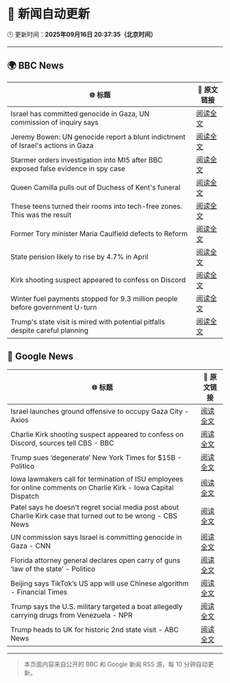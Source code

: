 # 🧠 新闻自动更新

🕒 更新时间：**2025年09月16日 20:37:35（北京时间）**

---

## 🌍 BBC News

| 🌐 标题 | 🔗 原文链接 |
|--------|-------------|
| Israel has committed genocide in Gaza, UN commission of inquiry says | [阅读全文](https://www.bbc.com/news/articles/c8641wv0n4go?at_medium=RSS&at_campaign=rss) |
| Jeremy Bowen: UN genocide report a blunt indictment of Israel's actions in Gaza | [阅读全文](https://www.bbc.com/news/articles/c0m4rxjppl8o?at_medium=RSS&at_campaign=rss) |
| Starmer orders investigation into MI5 after BBC exposed false evidence in spy case | [阅读全文](https://www.bbc.com/news/articles/cn834zwe83lo?at_medium=RSS&at_campaign=rss) |
| Queen Camilla pulls out of Duchess of Kent's funeral | [阅读全文](https://www.bbc.com/news/articles/cpq5eynnn8ro?at_medium=RSS&at_campaign=rss) |
| These teens turned their rooms into tech-free zones. This was the result | [阅读全文](https://www.bbc.com/news/articles/c1lelqg0jy3o?at_medium=RSS&at_campaign=rss) |
| Former Tory minister Maria Caulfield defects to Reform | [阅读全文](https://www.bbc.com/news/articles/c1wg3zx4r0qo?at_medium=RSS&at_campaign=rss) |
| State pension likely to rise by 4.7% in April | [阅读全文](https://www.bbc.com/news/articles/c62lnzdndkeo?at_medium=RSS&at_campaign=rss) |
| Kirk shooting suspect appeared to confess on Discord | [阅读全文](https://www.bbc.com/news/articles/cm2zkxy2xmno?at_medium=RSS&at_campaign=rss) |
| Winter fuel payments stopped for 9.3 million people before government U-turn | [阅读全文](https://www.bbc.com/news/articles/cgrq5049j0yo?at_medium=RSS&at_campaign=rss) |
| Trump's state visit is mired with potential pitfalls despite careful planning | [阅读全文](https://www.bbc.com/news/articles/c4gw25w9841o?at_medium=RSS&at_campaign=rss) |

## 📰 Google News

| 🌐 标题 | 🔗 原文链接 |
|--------|-------------|
| Israel launches ground offensive to occupy Gaza City - Axios | [阅读全文](https://news.google.com/rss/articles/CBMigwFBVV95cUxPNHBLcm1aT2xqWjh0Yi1Tay1GbGg2WU05bHhoS0VUU0pvYnB4elB4N01pUFNONUdwZHZ2NHJJQng4Tm5EWVFkVExOeXpacEppZXdTRTAwM2Q4RU1lVjl4X2R3YmNiYnJwa256UThlcW9WaVBiU1pkdHFQWGUzZ1c5RmR5QQ?oc=5) |
| Charlie Kirk shooting suspect appeared to confess on Discord, sources tell CBS - BBC | [阅读全文](https://news.google.com/rss/articles/CBMiWkFVX3lxTFBuQ0M5ZkRCaUdwTmZvSk5qeFR3Sndkby1hYm5EaFR5dVIxMDI4ZEo2OTQ1Mm9lMWNkcE8yRTc2VUx5Ql9qM2dZTW1uWEpoY1pCOEhrV2thRmp0QdIBX0FVX3lxTFBDbkNxNVpOSFhtaXp5YjAycnFObGxvM0JHZ09qV0lZRmFLMzZVaUZMNUg5Y0xwNTdLMmJHdjZtM0xKcnRWTUEwbXB1am5UMXd5V2JKQ3FBUG02S1hnUFI0?oc=5) |
| Trump sues ‘degenerate’ New York Times for $15B - Politico | [阅读全文](https://news.google.com/rss/articles/CBMiowFBVV95cUxOWTF1cjFibVFWeDBmd25uYUJrc3BXMVJUUGhsR0xFNDJjeVJtQnNoS0lVZVpReThqVXhDY2loMzd5aE91VEhua25xXy1Td05VTHpSREdScXh0NWdCbFZ4eDVkWE1GaE5SdFRZWm1fenZ3cDJMamtHOHU5ZkE3SnZIekZOc2hBMTF5YnhWcnpNbjVrN1pYRVNZV1BiX0J2a1k5QXpn?oc=5) |
| Iowa lawmakers call for termination of ISU employees for online comments on Charlie Kirk - Iowa Capital Dispatch | [阅读全文](https://news.google.com/rss/articles/CBMizAFBVV95cUxQVE1WVEp5S2ExOU9EeURiZW5TR1NTblNNMFM0UkZFQUctZ2RsYlByc0Z5aHhWS2ZLb29ER3Zmd2s4VE9YaktjeGRYZU5QOF8zdXJNYTZabUEzRDdOT2Vjc1laWGYzTTM0Ry1lbGk3eWRsSVdQSTh1V1JNRDRqbkRsNjNfMzRieFcyM0hGc1VnUE1qa2tyWWpKSUhrVURRMEQtX0Q5S295ekt2OVR5MVVMOGVyMmNIMVFuMWQtTE1rMWxQSUwtZi0yQ05wMWI?oc=5) |
| Patel says he doesn't regret social media post about Charlie Kirk case that turned out to be wrong - CBS News | [阅读全文](https://news.google.com/rss/articles/CBMipwFBVV95cUxOVFBWdzU3N3J4UXgtbngyT3pnSE8yOTFTT3FWMGNucUE4dHJKZzl3TC0zVHJUbmhWNHpsLTlPODdPVV9Ldnl6bWNrd1I2SF9fVzg1YUppQnJCazdTWmNLbFdIc2FDTkJCSld6M0otUDg0QUtpU3JmTmVvVVZkU0VLMGxMQkFUQk53QXVyNzZZZ3QtZEc4TVAyVDlpcWp4amRuVm9pRjF2c9IBrAFBVV95cUxQT3ZhUHVvQUx6aVNLOFFibTVReXlyMDFGZ096bU9NRjNPV0pORHN0ZnZKM21sY3BKWnhjVnJJaVB5a1QzdGJpN2FZMjZPWFlNUnJZekx2dTdhUXlPU2s1YXNjdFdRYlBMTklMd2dUMHVUYkJHSGh2T2tlOVJlSnpvLV9wcnJBVkxmcFc2eG9VbmhkVy1FNzh3eDhwUUQ5SldqNkpUSDlUNXpBcF90?oc=5) |
| UN commission says Israel is committing genocide in Gaza - CNN | [阅读全文](https://news.google.com/rss/articles/CBMikgFBVV95cUxOdHVNV3dZYlRDQ19SYnNubWE4ZU5nMnU1X0FSYklLMjNHVTFlZ2wwdVg3UnBZTjNGSlNyRy1zRTZpeWlqd0lubHR0QkFRdDh1Qmt0NVdOa2xmeDZFU0Z5N1dqSGVNczcySU1QMXNGTDI2T00ySFEwUmxvRDA3RFlhakdwc0UtSGJUaXptS2VsTFl3UQ?oc=5) |
| Florida attorney general declares open carry of guns ‘law of the state’ - Politico | [阅读全文](https://news.google.com/rss/articles/CBMiuwFBVV95cUxQZmhHZURoT042VlgtNWJnSlF6SXh0bjRJNlp4eksyLWNfaGtiTmpjNzNPcmlBcGYtWUU1REFzc2I5NWw5YzRtdkxWYVpuR3FDRk9BYTdPX2pjWkZDeGM0LVhMM0RkcnZYbVBjOUlCempzWjlSV0lhX2FTYnBzS3E2Z1k5em4tVUdpanBBdlhmM1BKYm5TOVZJUngwNGRlcjdkRTZyRmc4bTdmUWNGY1p0eU1nWjZlTFpTUWE4?oc=5) |
| Beijing says TikTok’s US app will use Chinese algorithm - Financial Times | [阅读全文](https://news.google.com/rss/articles/CBMicEFVX3lxTFBZcmVTWWE5VnVTdVptX1ZkaTNadU9kM0J4NEhCNkRmTXBfWkdKTWhoOEJ3NGIydDBpektycEU2cWtvbHh3blM5eVNmVUpDSk5YTWN6SWdXdjVIeHQ3MmlQdGl1SUgya0ZiNldxcjd4SGc?oc=5) |
| Trump says the U.S. military targeted a boat allegedly carrying drugs from Venezuela - NPR | [阅读全文](https://news.google.com/rss/articles/CBMioAFBVV95cUxPWDEzVHQyc1RnaUNsY3BHWWh4V29nczRUOVB6QkRsemFnOGhwdG5LYkVSOTFRUkhleDVNaVppSjZYbzN5UW5NOUpnMkZUX0tNTjl0dmhwNG5uZ3dUNEpHaWwyYmxZX2tZT3pKWGthZnJHZ1oxbzVndUFiNEdoMHpyT3NYa2o5THNYdC1HY2E4ekJBX3RUS0lKcTFsOTVCVm5j?oc=5) |
| Trump heads to UK for historic 2nd state visit - ABC News | [阅读全文](https://news.google.com/rss/articles/CBMilAFBVV95cUxON2p2UktsMUlIYTc1MHhGLWhKQnhLd1RFWGN2MHFENkRrX0VacWhYVXh0VTg4aEdWV1JwZHFOeUk3MnBBb3Jpd3ZYbXg0Wk1wNnpSanFaTm1XZ1JYOEJsQ09yamp0STU1cDgxVV80NDhLVWJuRmVON3JuYXFYdFpUd0hxMnhzTXVHS0Y5ZFRZN3VqQnB20gGaAUFVX3lxTE5TUlBDSEFMejRSaVZoZFNrVVZWTTNKTnFqTDVBMThVOUVlOVIzamdIOUJkd2U0TkRMZm5zVzVzZE9kb3I4MVFmTFBVMVBFSUMzcVlvN1hFNkM3dzEyZjZETXJ0ajE2U18tNXF2ZDl0eHJ1cXc5MXJsa0xLODdVTVVUdWJwd3Vua3N3MVlocTliZnBHT2FlalE3ZHc?oc=5) |

---
> 本页面内容来自公开的 BBC 和 Google 新闻 RSS 源，每 10 分钟自动更新。